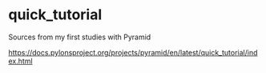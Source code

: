 # quick_tutorial

Sources from my first studies with Pyramid

https://docs.pylonsproject.org/projects/pyramid/en/latest/quick_tutorial/index.html
